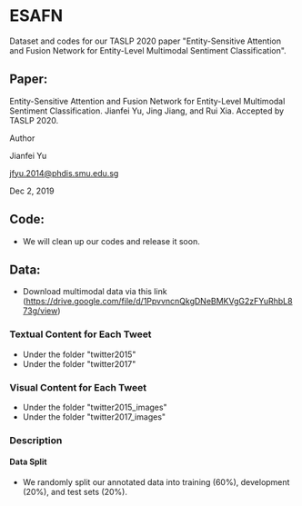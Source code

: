 # ESAFN
Dataset and codes for our TASLP 2020 paper "Entity-Sensitive Attention and Fusion Network for Entity-Level Multimodal Sentiment Classification".

## Paper:
Entity-Sensitive Attention and Fusion Network for Entity-Level Multimodal Sentiment Classification. Jianfei Yu, Jing Jiang, and Rui Xia. Accepted by TASLP 2020.

Author

Jianfei Yu

jfyu.2014@phdis.smu.edu.sg

Dec 2, 2019

## Code:
- We will clean up our codes and release it soon.

## Data:
- Download multimodal data via this link (https://drive.google.com/file/d/1PpvvncnQkgDNeBMKVgG2zFYuRhbL873g/view)

### Textual Content for Each Tweet

* Under the folder "twitter2015"
* Under the folder "twitter2017"

### Visual Content for Each Tweet

* Under the folder "twitter2015_images"
* Under the folder "twitter2017_images"

### Description

#### Data Split

* We randomly split our annotated data into training (60%), development (20%), and test sets (20%).
